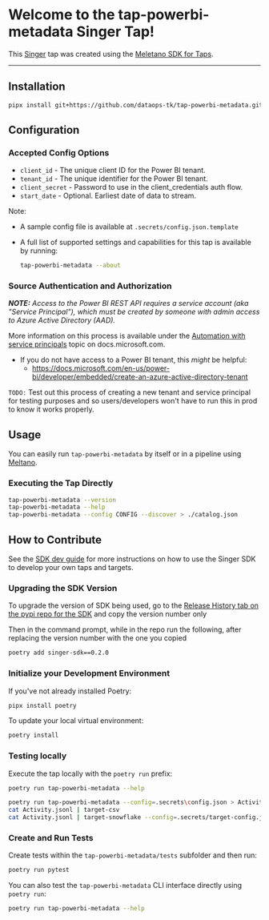 # Welcome to the tap-powerbi-metadata Singer Tap!

This [Singer](https://singer.io) tap was created using the [Meletano SDK for Taps](https://sdk.meltano.com).

---------------------------------

## Installation

```bash
pipx install git+https://github.com/dataops-tk/tap-powerbi-metadata.git
```

## Configuration

### Accepted Config Options

- `client_id` - The unique client ID for the Power BI tenant.
- `tenant_id` - The unique identifier for the Power BI tenant.
- `client_secret` - Password to use in the client_credentials auth flow.
- `start_date` - Optional. Earliest date of data to stream.

Note:

- A sample config file is available at `.secrets/config.json.template`
- A full list of supported settings and capabilities for this tap is available by running:

    ```bash
    tap-powerbi-metadata --about
    ```

### Source Authentication and Authorization

_**NOTE:** Access to the Power BI REST API requires a service account (aka "Service Principal"), which must
be created by someone with admin access to Azure Active Directory (AAD)._

More information on this process is available under the 
[Automation with service principals](https://docs.microsoft.com/en-us/power-bi/admin/service-premium-service-principal)
topic on docs.microsoft.com.

- If you do not have access to a Power BI tenant, this _might_ be helpful:
  - https://docs.microsoft.com/en-us/power-bi/developer/embedded/create-an-azure-active-directory-tenant

`TODO:` Test out this process of creating a new tenant and service principal for testing purposes and so users/developers won't have to run this in prod to know it works properly.


## Usage

You can easily run `tap-powerbi-metadata` by itself or in a pipeline using [Meltano](www.meltano.com).

### Executing the Tap Directly

```bash
tap-powerbi-metadata --version
tap-powerbi-metadata --help
tap-powerbi-metadata --config CONFIG --discover > ./catalog.json
```


## How to Contribute

See the [SDK dev guide](https://sdk.meltano.com/dev_guide.html) for more instructions on how to use the Singer SDK to develop your own taps and targets.

### Upgrading the SDK Version

To upgrade the version of SDK being used, go to the [Release History tab on the pypi repo for the SDK](https://pypi.org/project/singer-sdk/#history) and copy the version number only

Then in the command prompt, while in the repo run the following, after replacing the version number with the one you copied

```bash
poetry add singer-sdk==0.2.0
```

### Initialize your Development Environment

If you've not already installed Poetry:

```bash
pipx install poetry
```

To update your local virtual environment:

```bash
poetry install
```

### Testing locally

Execute the tap locally with the `poetry run` prefix:

```bash
poetry run tap-powerbi-metadata --help

poetry run tap-powerbi-metadata --config=.secrets\config.json > Activity.jsonl
cat Activity.jsonl | target-csv
cat Activity.jsonl | target-snowflake --config=.secrets/target-config.json
```

### Create and Run Tests

Create tests within the `tap-powerbi-metadata/tests` subfolder and
  then run:

```bash
poetry run pytest
```

You can also test the `tap-powerbi-metadata` CLI interface directly using `poetry run`:

```bash
poetry run tap-powerbi-metadata --help
```

